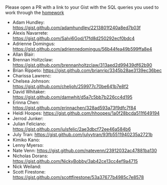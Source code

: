 Please open a PR with a link to your Gist with the SQL queries you used to work through the [homework](https://github.com/turingschool/lesson_plans/blob/master/ruby_03-professional_rails_applications/intermediate_sql.md)

* Adam Hundley: https://gist.github.com/adamhundley/2213801f240a8ed7b03f
* Alexis Navarrete:  https://gist.github.com/Salvi6God/17fd8d250292ecf0bdc4
* Adrienne Domingus: https://gist.github.com/adriennedomingus/56b44fea49b599ffa8e4
* Allan Blair:
* Brennan Holtzclaw: https://gist.github.com/brennanholtzclaw/313aed2d99439df62b90
* Brian Rippeto: https://gist.github.com/brianrip/3345b28ae3139ec36bec
* Charissa Lawrenc:
* Chelsea Johnson: https://gist.github.com/cheljoh/259977c70be641b7e8f2
* David Whitaker: https://gist.github.com/damwhit/d5a7c5bb7b226cc4d195
* Erinna Chen: https://gist.github.com/erinnachen/328ad593a73f9dfc7f84
* Heidi Hoopes: https://gist.github.com/hhoopes/1a0f28bcda511f649194
* Jerrod Junker:
* Julian Feliciano: https://gist.github.com/julsfelic/2ae3dbcf72ee46a584b6
* July Tran: https://gist.github.com/julyytran/93fb5511940235a2721b
* Kimiko Kano:
* Lenny Myerso:
* Nate Venn: https://gist.github.com/natevenn/23912032ac47881ba130
* Nicholas Dorans: https://gist.github.com/NickyBobby/3ab42ce13cc4ef9a4715
* Nick Weiland:
* Scott Firestone: https://gist.github.com/scottfirestone/53a37677b4985c7e8578
